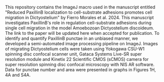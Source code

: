 This repository contains the ImageJ macro used in the manuscript entitled "Reduced PaxillinB localization to cell-substrate adhesions promotes cell migration in Dictyostelium" by Fierro Morales et al. 2024. This manuscript investigates PaxillinB's role in regulation cell-substrate adhesions during single cell migration in the model Amoebozoan Dictyostelium discoideum. The link to the paper will be updated here when accepted for publication. To identify and quantify PaxillinB punctae in an unbiased manner, we developed a semi-automated image processing pipeline on ImageJ. Images of migrating Dictyostelium cells were taken using Yokogawa CSU-W1 spinning disc confocal scanner unit, Gataca Systems Live-SR super resolution module and Kinetix 22 Scientific CMOS (sCMOS) camera for super resolution spinning disc confocal microscopy with NIS AR software. Data for punctae number and area were presented in graphs in Figures 1H, 4A and S4A.

  
